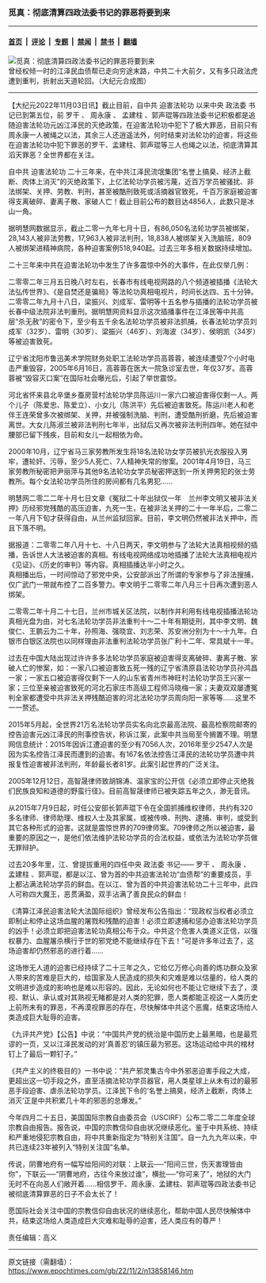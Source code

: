 ### 觅真：彻底清算四政法委书记的罪恶将要到来

---

#### [首页](../../../..?n13858146) &nbsp;|&nbsp; [评论](../../../../../epoch-comment?n13858146) &nbsp;|&nbsp; [专题](../../../../../epoch-special?n13858146) &nbsp;|&nbsp; [禁闻](../../../../../epoch-news?n13858146) &nbsp;|&nbsp; [禁书](../../../../../books?n13858146) &nbsp;|&nbsp; [翻墙](https://github.com/gfw-breaker/nogfw/blob/master/README.md?n13858146)


<div><img alt="觅真：彻底清算四政法委书记的罪恶将要到来" class="attachment-djy_600_400 size-djy_600_400 wp-post-image" src="https://i.epochtimes.com/assets/uploads/2022/09/id13832284-2022-09-25_000550-600x400.jpg"/>
<div class="caption">
 曾经权倾一时的江泽民血债帮已走向穷途末路，中共二十大前夕，又有多只政法虎遭到重判，折射出天道轮回。（大纪元合成图）
</div></div><hr/><div class="post_content" id="artbody" itemprop="articleBody">
 <!-- article content begin -->
 <p>
  【大纪元2022年11月03日讯】截止目前，自中共
  <ok href="https://www.epochtimes.com/gb/tag/%E8%BF%AB%E5%AE%B3%E6%B3%95%E8%BD%AE%E5%8A%9F.html">
   迫害法轮功
  </ok>
  以来中央
  <ok href="https://www.epochtimes.com/gb/tag/%E6%94%BF%E6%B3%95%E5%A7%94.html">
   政法委
  </ok>
  书记已到第五位，前
  <ok href="https://www.epochtimes.com/gb/tag/%E7%BD%97%E5%B9%B2.html">
   罗干
  </ok>
  、
  <ok href="https://www.epochtimes.com/gb/tag/%E5%91%A8%E6%B0%B8%E5%BA%B7.html">
   周永康
  </ok>
  、
  <ok href="https://www.epochtimes.com/gb/tag/%E5%AD%9F%E5%BB%BA%E6%9F%B1.html">
   孟建柱
  </ok>
  、郭声琨等四政法委书记积极都是追随迫害法轮功元凶江泽民的灭绝政策，在迫害法轮功中犯下了极大罪恶，目前只有周永康一人被绳之以法，其余三人还逍遥法外，何时结束对法轮功的迫害，将这些在迫害法轮功中犯下罪恶的罗干、孟建柱、郭声琨等三人也绳之以法，彻底清算其滔天罪恶？全世界都在关注。
 </p>
 <p>
  自中共
  <ok href="https://www.epochtimes.com/gb/tag/%E8%BF%AB%E5%AE%B3%E6%B3%95%E8%BD%AE%E5%8A%9F.html">
   迫害法轮功
  </ok>
  二十三年来，在中共江泽民流氓集团“名誉上搞臭、经济上截断、肉体上消灭”的灭绝政策下，上亿法轮功学员被污蔑，近百万学员被骚扰、非法绑架、关押、劳教、判刑，甚至被酷刑致死或活摘器官致死，千百万家庭被迫害得支离破碎、妻离子散、家破人亡！截止目前公布的数目达4856人，此数只是冰山一角。
 </p>
 <p>
  据明慧网数据显示，截止二零一九年七月十日，有86,050名法轮功学员被绑架，28,143人被非法劳教，17,963人被非法判刑，18,838人被绑架关入洗脑班，809人被绑架进精神病院，各种迫害案例518,940起。过去三年多相关数据持续增加。
 </p>
 <p>
  二十三年来中共在迫害法轮功中发生了许多震惊中外的大事件，在此仅举几例：
 </p>
 <p>
  二零零二年三月五日晚八时左右，长春市有线电视网路的八个频道被插播《法轮大法弘传世界》、《是自焚还是骗局》等法轮功真相电视片，时间长达四、五十分钟。二零零二年九月十八日，梁振兴、刘成军、雷明等十五名参与插播的法轮功学员被长春中级法院非法判重刑。据明慧网资料显示这次插播事件在江泽民等中共高层“杀无赦”的密令下，至少有五千余名法轮功学员被非法抓捕，长春法轮功学员刘成军（32岁）、雷明（30岁）、梁振兴（46岁）、刘海波（34岁）、侯明凯（34岁）等被迫害致死。
 </p>
 <p>
  辽宁省沈阳市鲁迅美术学院财务处职工法轮功学员高蓉蓉，被连续遭受7个小时电击严重毁容，2005年6月16日，高蓉蓉在医大一院急诊室去世，年仅37岁。高蓉蓉被“毁容灭口案”在国际社会曝光后，引起了举世震惊。
 </p>
 <p>
  河北省怀来县北辛堡乡蚕房营村法轮功学员陈运川一家六口被迫害得仅剩一人。两个儿子（陈爱忠、陈爱立）、小女儿（陈洪平）先后被迫害致死。陈运川老人和老伴王连荣曾多次被绑架、关押，并被强制洗脑、判刑，遭受酷刑折磨，先后被迫害离世。大女儿陈淑兰被非法判刑七年半，出狱后又再次被非法判刑四年。她在狱中腰部已留下残疾，目前和女儿一起相依为命。
 </p>
 <p>
  2000年10月，辽宁省马三家劳教所发生将18名法轮功女学员被扒光衣服投入男牢，遭轮奸、污辱，至少5人死亡、7人精神失常的惨案。2001年4月19日，马三家劳教所秘密把尹丽萍与其他9名法轮功女学员秘密押送到一所关押男犯的张士劳教所。每个女法轮功学员所住的房间都有几名男犯……
 </p>
 <p>
  明慧网二零二二年十月七日文章《冤狱二十年出狱仅一年　兰州李文明又被非法关押》历经邪党残酷的高压迫害，九死一生，在被非法关押的二十一年半后，二零二一年八月下旬才获得自由，从兰州监狱回家。目前，李文明仍然被非法关押中，而且下落不明。
 </p>
 <p>
  据报道：二零零二年八月十七、十八日两天，李文明参与了法轮大法真相视频的插播，告诉世人大法被迫害的真相。有线电视网络成功地插播了法轮大法真相电视片《见证》、《历史的审判》等内容。真相插播达半小时之久。
  <br/>
  真相播出后，一时间惊动了邪党中央，公安部派出了所谓的专家参与了非法搜捕，仅广武门一带就布控了二百多警力。李文明于二零零二年八月三十日再次遭到恶人绑架。
 </p>
 <p>
  二零零二年十月二十七日，兰州市城关区法院，以制作并利用有线电视插播法轮功真相光盘为由，对七名法轮功学员非法重判十～二十年有期徒刑，其中李文明、魏俊仁、王鹏云为二十年，孙照海、强晓宜、刘志荣、苏安洲分别为十～十九年。白银市白银区法院也以同样理由非法重判法轮功学员张广利十二年、常具斌十一年。
 </p>
 <p>
  过去在中国大陆出现过许许多多法轮功学员家庭被迫害得支离破碎、妻离子散、家破人亡的惨案，如：一家八口被迫害致五死一残的辽宁省清原县法轮功学员孙鸿昌一家；一家五口被迫害得仅剩下一人的山东省青州市神旺村法轮功学员王兴家一家；三位至亲被迫害致死的河北石家庄市高级工程师冯晓梅一家；夫妻双双屡遭冤判全家都遭受中共非法关押残酷迫害的河北法轮功学员周向阳一家等等……这里不一一赘述。
 </p>
 <p>
  2015年5月起，全世界21万名法轮功学员实名向北京最高法院、最高检察院邮寄的控告迫害元凶江泽民的刑事控告状，称诉江案，此案中共当局至今搁置不理。明慧网信息统计：2015年因诉江遭迫害的至少有7056人次，2016年至少2547人次是因为实名控告江泽民而遭到的迫害。有167名依法控告江泽民的法轮功学员遭中共报复性迫害被非法判刑，年龄最长者81岁。此案引起世界的广泛关注。
 </p>
 <p>
  2005年12月12日，高智晟律师致胡锦涛、温家宝的公开信《必须立即停止灭绝我们民族良知和道德的野蛮行径》。目前高智晟律师已被失踪五年之久，渺无音讯。
 </p>
 <p>
  从2015年7月9日起，时任公安部长郭声琨下令在全国抓捕维权律师，共约有320多名律师、律师助理、维权人士及其家属，或被传唤、刑拘、逮捕、审判，或受到其它各种形式的迫害。这就是震惊世界的709律师案。709律师之所以被迫害，最重要的原因之一，是他们依法维护法轮功学员的合法权益，或依法为法轮功学员做无罪辩护。
 </p>
 <p>
  过去20多年里，江、曾提拔重用的四任中央
  <ok href="https://www.epochtimes.com/gb/tag/%E6%94%BF%E6%B3%95%E5%A7%94.html">
   政法委
  </ok>
  书记——
  <ok href="https://www.epochtimes.com/gb/tag/%E7%BD%97%E5%B9%B2.html">
   罗干
  </ok>
  、
  <ok href="https://www.epochtimes.com/gb/tag/%E5%91%A8%E6%B0%B8%E5%BA%B7.html">
   周永康
  </ok>
  、
  <ok href="https://www.epochtimes.com/gb/tag/%E5%AD%9F%E5%BB%BA%E6%9F%B1.html">
   孟建柱
  </ok>
  、郭声琨，都是以江、曾为首的中共迫害法轮功“血债帮”的重要成员，手上都沾满法轮功学员的鲜血。在以江、曾为首的中共迫害法轮功二十三年中，此四人可称四大魔王，恶贯满盈，双手沾满了善良民众的鲜血！
 </p>
 <p>
  《清算江泽民迫害法轮大法国际组织》曾经发布公告指出：“现政权当权者必须立即制止和停止这场血腥的屠戮和残酷的迫害！必须立即逮捕和惩办迫害法轮功学员的凶手！必须立即把迫害法轮功真相公布于众。中共这个危害人类道义正信，以强权暴力、血腥屠杀横行于世的邪党绝不能继续存在下去！”可是许多年过去了，这场迫害却仍然邪恶的进行着……
 </p>
 <p>
  这场惨无人道的迫害已经持续了二十三年之久，它给亿万修心向善的炼功群众及家人带来的苦难是巨大的，给国家及人民造成的损失和灾难是难以估量的，给人类的文明进步造成的影响也是难以形容的。因此，无论如何也不能让它继续下去了，漠视、默认、承认或对其熟视无睹都是对人类的犯罪，愿人类都能正视这一人类历史上前所未有的罪恶，不再漠视罪恶的存在，尽快解体中共这个恶魔，结束这场给人类造成巨大耻辱的迫害。
 </p>
 <p>
  《九评共产党》【公告】中说：“中国共产党的统治是中国历史上最黑暗，也是最荒谬的一页，又以江泽民发动的对‘真善忍’的镇压最为邪恶。这场运动给中共的棺材钉上了最后一颗钉子。”
 </p>
 <p>
  《共产主义的终极目的》一书中说：“共产邪灵集古今中外邪恶迫害手段之大成，更超出这一切手段之外，直至活摘法轮功学员器官，用人类星球上从未有过的最邪恶手段迫害、虐杀法轮功学员。江泽民下令的‘名誉上搞臭，经济上截断，肉体上消灭’正是中共积累几十年的邪恶的总爆发。”
 </p>
 <p>
  今年四月二十五日，美国国际宗教自由委员会（USCIRF）公布二零二二年度全球宗教自由报告。报告说，中国的宗教信仰自由状况继续恶化。鉴于中共系统、持续和严重地侵犯宗教自由，将中共重新指定为“特别关注国”。自一九九九年以来，中共已连续23年被列入“特别关注国”名单。
 </p>
 <p>
  传说，阴曹地府有一幅写给阳间的对联：上联云──“阳间三世，伤天害理皆由你”，下联云──“阴曹地府，古往今来放过谁”，横批──“你可来了”，地狱的大门无时不在向恶人们敞开着……相信罗干、周永康、孟建柱、郭声琨等四政法委书记被彻底清算罪恶的日子不会太长了！
 </p>
 <p>
  愿国际社会关注中国的宗教信仰自由状况的继续恶化，帮助中国人民尽快解体中共，结束这场给人类造成巨大灾难和耻辱的迫害，还人类应有的尊严！
 </p>
 <p>
  责任编辑：高义
 </p>
 <!-- article content end -->
 <div id="below_article_ad">
 </div>
</div>


---

原文链接（需翻墙）：https://www.epochtimes.com/gb/22/11/2/n13858146.htm